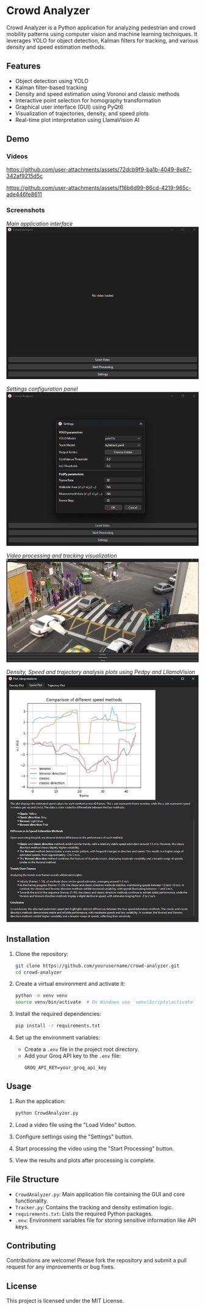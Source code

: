 # Crowd Analyzer

Crowd Analyzer is a Python application for analyzing pedestrian and crowd mobility patterns using computer vision and machine learning techniques. It leverages YOLO for object detection, Kalman filters for tracking, and various density and speed estimation methods.

## Features

- Object detection using YOLO
- Kalman filter-based tracking
- Density and speed estimation using Voronoi and classic methods
- Interactive point selection for homography transformation
- Graphical user interface (GUI) using PyQt6
- Visualization of trajectories, density, and speed plots
- Real-time plot interpretation using LlamaVision AI

## Demo

### Videos

https://github.com/user-attachments/assets/72dcb9f9-ba1b-4049-8e87-342af9215d5c

https://github.com/user-attachments/assets/f16b6d99-86cd-4219-965c-ade446fe8611


### Screenshots


*Main application interface*
![Main GUI Interface](img/GUI.png)

*Settings configuration panel*
![Settings Window](img/GUI_setting.png)

*Video processing and tracking visualization*
![Processing View](img/GUI-2.png)


*Density, Speed and trajectory analysis plots using Pedpy and LllamaVision*
![Analysis Results](img/Plot_window.png)



## Installation

1. Clone the repository:
    ```sh
    git clone https://github.com/yourusername/crowd-analyzer.git
    cd crowd-analyzer
    ```

2. Create a virtual environment and activate it:
    ```sh
    python -m venv venv
    source venv/bin/activate  # On Windows use `venv\Scripts\activate`
    ```

3. Install the required dependencies:
    ```sh
    pip install -r requirements.txt
    ```

4. Set up the environment variables:
    - Create a `.env` file in the project root directory.
    - Add your Groq API key to the `.env` file:
        ```
        GROQ_API_KEY=your_groq_api_key
        ```

## Usage

1. Run the application:
    ```sh
    python CrowdAnalyzer.py
    ```

2. Load a video file using the "Load Video" button.

3. Configure settings using the "Settings" button.

4. Start processing the video using the "Start Processing" button.

5. View the results and plots after processing is complete.

## File Structure

- `CrowdAnalyzer.py`: Main application file containing the GUI and core functionality.
- `Tracker.py`: Contains the tracking and density estimation logic.
- `requirements.txt`: Lists the required Python packages.
- `.env`: Environment variables file for storing sensitive information like API keys.

## Contributing

Contributions are welcome! Please fork the repository and submit a pull request for any improvements or bug fixes.

## License

This project is licensed under the MIT License.

